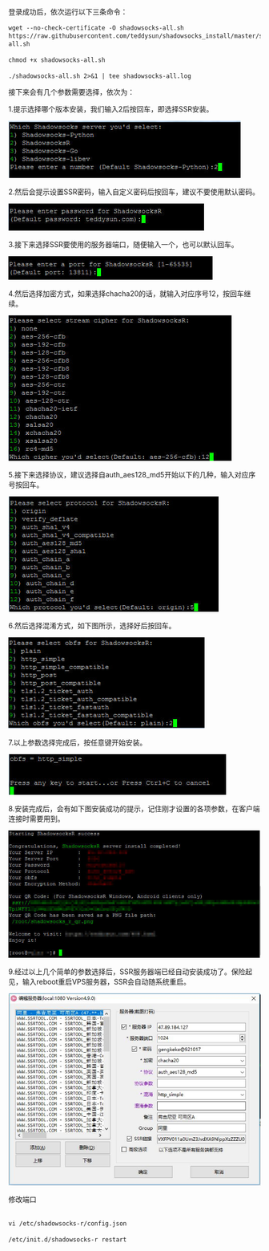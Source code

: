 登录成功后，依次运行以下三条命令：

```shell
wget --no-check-certificate -O shadowsocks-all.sh https://raw.githubusercontent.com/teddysun/shadowsocks_install/master/shadowsocks-all.sh

chmod +x shadowsocks-all.sh

./shadowsocks-all.sh 2>&1 | tee shadowsocks-all.log
```

接下来会有几个参数需要选择，依次为：

1.提示选择哪个版本安装，我们输入2后按回车，即选择SSR安装。

![image](https://github.com/gengkeke/ssr/blob/master/ssr/images/1.jpg)

2.然后会提示设置SSR密码，输入自定义密码后按回车，建议不要使用默认密码。

![image](https://github.com/gengkeke/ssr/blob/master/ssr/images/2.jpg)

3.接下来选择SSR要使用的服务器端口，随便输入一个，也可以默认回车。

![image](https://github.com/gengkeke/ssr/blob/master/ssr/images/3.jpg)

4.然后选择加密方式，如果选择chacha20的话，就输入对应序号12，按回车继续。

![image](https://github.com/gengkeke/ssr/blob/master/ssr/images/4.jpg)

5.接下来选择协议，建议选择自auth_aes128_md5开始以下的几种，输入对应序号按回车。

![image](https://github.com/gengkeke/ssr/blob/master/ssr/images/5.jpg)

6.然后选择混淆方式，如下图所示，选择好后按回车。                        

![image](https://github.com/gengkeke/ssr/blob/master/ssr/images/6.jpg)

7.以上参数选择完成后，按任意键开始安装。                              

![image](https://github.com/gengkeke/ssr/blob/master/ssr/images/7.jpg)

8.安装完成后，会有如下图安装成功的提示，记住刚才设置的各项参数，在客户端连接时需要用到。

![image](https://github.com/gengkeke/ssr/blob/master/ssr/images/8.jpg)

9.经过以上几个简单的参数选择后，SSR服务器端已经自动安装成功了。保险起见，输入reboot重启VPS服务器，SSR会自动随系统重启。 

![image](https://github.com/gengkeke/ssr/blob/master/ssr/images/9.jpg)

修改端口

```shell

vi /etc/shadowsocks-r/config.json

/etc/init.d/shadowsocks-r restart

```




















